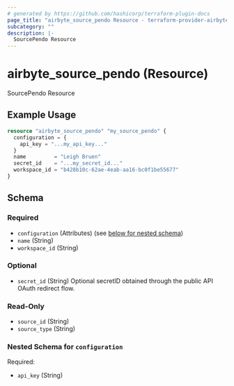 ```yaml
---
# generated by https://github.com/hashicorp/terraform-plugin-docs
page_title: "airbyte_source_pendo Resource - terraform-provider-airbyte"
subcategory: ""
description: |-
  SourcePendo Resource
---
```


# airbyte_source_pendo (Resource)

SourcePendo Resource

## Example Usage

```terraform
resource "airbyte_source_pendo" "my_source_pendo" {
  configuration = {
    api_key = "...my_api_key..."
  }
  name         = "Leigh Bruen"
  secret_id    = "...my_secret_id..."
  workspace_id = "b428b10c-62ae-4eab-aa16-bc0f1be55677"
}
```

<!-- schema generated by tfplugindocs -->
## Schema

### Required

- `configuration` (Attributes) (see [below for nested schema](#nestedatt--configuration))
- `name` (String)
- `workspace_id` (String)

### Optional

- `secret_id` (String) Optional secretID obtained through the public API OAuth redirect flow.

### Read-Only

- `source_id` (String)
- `source_type` (String)

<a id="nestedatt--configuration"></a>
### Nested Schema for `configuration`

Required:

- `api_key` (String)


